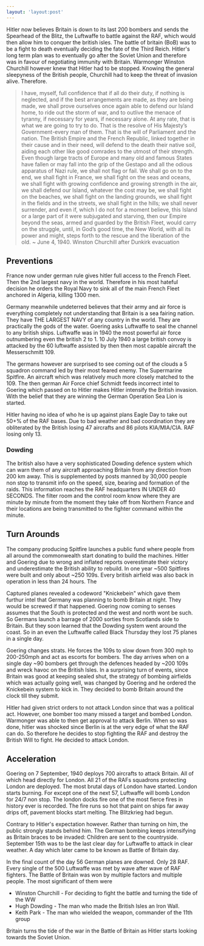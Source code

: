 ```yaml
---
layout: 'layout:post'
---
```


Hitler now believes Britain is down to its last 200 bombers and sends the Spearhead of the Blitz, the Luftwaffe to battle against the RAF, which would then allow him to conquer the british isles. The battle of britain (BoB) was to be a fight to death eventually deciding the fate of the Third Reich. Hitler's long term plan was to eventually go after the Soviet Union and therefore was in favour of negotiating immunity with Britain. Warmonger Winston Churchill however knew that Hitler had to be stopped. Knowing the general sleepyness of the British people, Churchill had to keep the threat of invasion alive. Therefore.

> I have, myself, full confidence that if all do their duty, if nothing is neglected, and if the best arrangements are made, as they are being made, we shall prove ourselves once again able to defend our Island home, to ride out the storm of war, and to outlive the menace of tyranny, if necessary for years, if necessary alone. At any rate, that is what we are going to try to do. That is the resolve of His Majesty’s Government-every man of them. That is the will of Parliament and the nation. The British Empire and the French Republic, linked together in their cause and in their need, will defend to the death their native soil, aiding each other like good comrades to the utmost of their strength. Even though large tracts of Europe and many old and famous States have fallen or may fall into the grip of the Gestapo and all the odious apparatus of Nazi rule, we shall not flag or fail. We shall go on to the end, we shall fight in France, we shall fight on the seas and oceans, we shall fight with growing confidence and growing strength in the air, we shall defend our Island, whatever the cost may be, we shall fight on the beaches, we shall fight on the landing grounds, we shall fight in the fields and in the streets, we shall fight in the hills; we shall never surrender, and even if, which I do not for a moment believe, this Island or a large part of it were subjugated and starving, then our Empire beyond the seas, armed and guarded by the British Fleet, would carry on the struggle, until, in God’s good time, the New World, with all its power and might, steps forth to the rescue and the liberation of the old. ~ June 4, 1940. Winston Churchill after Dunkirk evacuation

## Preventions
France now under german rule gives hitler full access to the French Fleet. Then the 2nd largest navy in the world. Therefore in his most hateful decision he orders the Royal Navy to sink all of the main French Fleet anchored in Algeria, killing 1300 men.

Germany meanwhile undeterred believes that their army and air force is everything completely not understanding that Britain is a sea fairing nation. They have THE LARGEST NAVY of any country in the world. They are practically the gods of the water. Goering asks Luftwaffe to seal the channel to any british ships. Luftwaffe was in 1940 the most powerful air force outnumbering even the british 2 to 1. 10 July 1940 a large british convoy is attacked by the 60 luftwaffe assisted by then then most capable aircraft the Messerschmitt 109.

The germans however are surprised to see coming out of the clouds a 5 squadron command led by their most feared enemy. The Supermarine Spitfire. An aircraft which was relatively much more closely matched to the 109. The then german Air Force chief Schmidt feeds incorrect intel to Goering which passed on to Hitler makes Hitler intensify the British invasion. With the belief that they are winning the German Operation Sea Lion is started.

Hitler having no idea of who he is up against plans Eagle Day to take out 50+% of the RAF bases. Due to bad weather and bad coordination they are obliterated by the British losing 47 aircrafts and 86 pilots KIA/MIA/CIA. RAF losing only 13.

### Dowding
The british also have a very sophisticated Dowding defence system which can warn them of any aircraft approaching Britain from any direction from 200 km away. This is supplemented by posts manned by 30,000 people non stop to transmit info on the speed, size, bearing and formation of the raids. This information reaches the RAF headquarters IN UNDER 40 SECONDS. The filter room and the control room know where they are minute by minute from the moment they take off from Northern France and their locations are being transmitted to the fighter command within the minute.

## Turn Arounds
The company producing Spitfire launches a public fund where people from all around the commonwealth start donating to build the machines. Hitler and Goering due to wrong and inflated reports overestimate their victory and underestimate the British ability to rebuild. In one year ~500 Spitfires were built and only about ~250 109s. Every british airfield was also back in operation in less than 24 hours. The

Captured planes revealed a codeword "Knickebein" which gave them furthur intel that Germany was planning to bomb Britain at night. They would be screwed if that happened. Goering now coming to senses assumes that the South is protected and the west and north wont be such. So Germans launch a barrage of 2000 sorties from Scotlands side to Britain. But they soon learned that the Dowding system went around the coast. So in an even the Luftwaffe called Black Thursday they lost 75 planes in a single day.

Goering changes strats. He forces the 109s to slow down from 300 mph to 200-250mph and act as escorts for bombers. The day arrives when on a single day ~90 bombers get through the defences headed by ~200 109s and wreck havoc on the British Isles. In a surprising turn of events, since Britain was good at keeping sealed shut, the strategy of bombing airfields which was actually going well, was changed by Goering and he ordered the Knickebein system to kick in. They decided to bomb Britain around the clock till they submit.

Hitler had given strict orders to not attack London since that was a political act. However, one bomber too many missed a target and bombed London. Warmonger was able to then get approval to attack Berlin. When so was done, hitler was shocked since Berlin is at the very edge of what the RAF can do. So therefore he decides to stop fighting the RAF and destroy the British Will to fight. He decided to attack London.

## Acceleration
Goering on 7 September, 1940 deploys 700 aircrafts to attack Britain. All of which head directly for London. All 21 of the RAFs squadrons protecting London are deployed. The most brutal days of London have started. London starts burning. For except one of the next 57, Luftwaffe will bomb London for 24/7 non stop. The london docks fire one of the most fierce fires in history ever is recorded. The fire runs so hot that paint on ships far away drips off, pavement blocks start melting. The Blitzkrieg had begun.

Contrary to Hitler's expectation however. Rather than turning on him, the public strongly stands behind him. The German bombing keeps intensifying as Britain braces to be invaded: Children are sent to the countryside. September 15th was to be the last clear day for Luftwaffe to attack in clear weather. A day which later came to be known as Battle of Britain day.

In the final count of the day 56 German planes are downed. Only 28 RAF. Every single of the 500 Luftwaffe was met by wave after wave of RAF fighters. The Battle of Britain was won by multiple factors and multiple people. The most significant of them were
- Winston Churchill - For deciding to fight the battle and turning the tide of the WW
- Hugh Dowding - The man who made the British Isles an Iron Wall.
- Keith Park - The man who wielded the weapon, commander of the 11th group

Britain turns the tide of the war in the Battle of Britain as Hitler starts looking towards the Soviet Union.